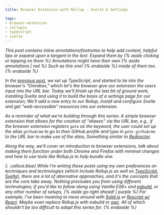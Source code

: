 ```yaml
---
title: Browser Extension with Rollup - Svelte & Settings

tags:
- browser-extension
- rollupjs
- typescript
- svelte
---
```


<em>
This post contains inline annotations/footnotes to help add context, helpful tips or expand upon a tangent in the text. Expand them by {% aside clicking or tapping on them %}
Annotations might have their own {% aside annotations | red %}
Such as this one!
{% endaside %} inside of them too.
{% endaside %}

In the [previous post](/2021/10/22/browser-extensions-with-rollup-omnibox-chatter.html), we set up TypeScript, and started to tie into the browser's "Omnibox," which let's the browser give our extension the users input into the URL bar. Today we'll finish up the last bit of ground work, installing Svelte and using it to build the basis of a settings page for our extension; We'll add a new entry to our Rollup, install and configure Svelte and get "web-accessible" resources into our extension.

As a reminder of what we're building through this series: A simple browser extension that allows for the creation of "aliases" via the URL bar, e.g., if the browser extension registers `goto` as the keyword, the user could set up the alias `github/me` to go to their GitHub profile and type in `goto github/me` to the URL bar to make use of the alias; Something similar to [Redirector](https://github.com/einaregilsson/Redirector).

Along the way, we'll cover an introduction to browser extensions, talk about making them function under both Chrome and Firefox with minimal changes and how to use tools like Rollup.js to help bundle one.

{: .callout.blue}
While I'm writing these posts using my own preferences on techniques and technologies (which include Rollup.js as well as [TypeScript](https://www.typescriptlang.org/), [Svelte](https://svelte.dev/)), there are a lot of alternative approaches, and it's the concepts that are the core take away. Nothing precludes you from using different technologies; if you'd like to follow along using Vanilla ES6+ and [esbuild](https://esbuild.github.io/), or any other number of setups, {% aside go right ahead! | purple %}
For example, I've been meaning to mess around with [Solid.js](https://www.solidjs.com/) or [Rescript w/ React](https://rescript-lang.org/). Maybe even replace Rollup.js with esbuild or [swc](https://swc.rs/). All of which shouldn't be too difficult to adapt this series for.
{% endaside %}
